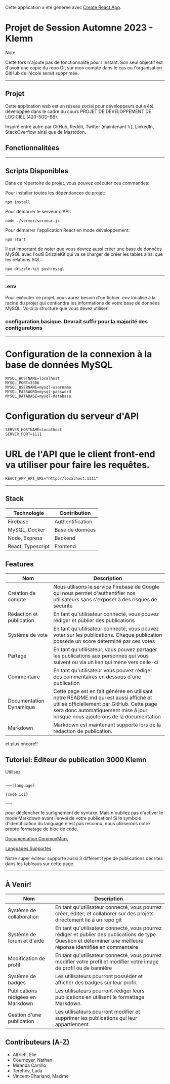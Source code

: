 

Cette application a été générée avec  [Create React App](https://github.com/facebook/create-react-app).

# Projet de Session Automne 2023 - Klemn
> [!NOTE]  
> Cette fork n'ajoute pas de fonctionnalité pour l'instant. Son seul objectif est d'avoir une copie du repo Git sur mon compte dans le cas ou l'organisation GitHub de l'école serait supprimée.
***

## Projet

Cette application web est un réseau social pour développeurs qui a été développée dans le cadre du cours PROJET DE DÉVELOPPEMENT DE LOGICIEL (420-5GD-BB). 

Inspiré entre autre par GitHub, Reddit, Twitter (maintenant 𝕏), LinkedIn, StackOverflow ainsi que de Mastodon. 

## Fonctionnalitées

***

## Scripts Disponibles

Dans ce répertoire de projet, vous pouvez exécuter ces commandes:

Pour installer toutes les dépendances du projet:
```
npm install
```

Pour démarrer le serveur d'API:
```
node ./server/serveur.js
```

Pour démarrer l'application React en mode développement:
```
npm start
```

Il est important de noter que vous devrez aussi créer une base de données MySQL avec l'outil DrizzleKit qui va se charger de créer les tables ainsi que les relations SQL:
```
npx drizzle-kit push:mysql
```

***

### .env

Pour exécuter ce projet, vous aurez besoin d'un fichier .env localisé à la racine du projet qui contiendra les informations de votre base de données MySQL. Voici la structure que vous devez utiliser:

### configuration basique. Devrait suffir pour la majorité des configurations

***

# Configuration de la connexion à la base de données MySQL

```
MYSQL_HOSTNAME=localhost
MYSQL_PORT=3306
MYSQL_USERNAME=mysql-username
MYSQL_PASSWORD=mysql-password
MYSQL_DATABASE=mysql-database
```

# Configuration du serveur d'API

```
SERVER_HOSTNAME=localhost
SERVER_PORT=1111
```

# URL de l'API que le client front-end va utiliser pour faire les requêtes.

```
REACT_APP_API_URL="http://localhost:1111"
```

*** 

## Stack

| Technologie | Contribution |
| - | - |
| Firebase | Authentification |
| MySQL, Docker | Base de données |
| Node, Express | Backend |
| React, Typescript | Frontend |

## Features

| Nom | Description |
| - | - |
| Création de compte | Nous utilisons le service Firebase de Google qui nous permet d'authentifier nos utilisateurs sans s'exposer à des risques de sécurité |
| Rédaction et publication | En tant qu'utilisateur connecté, vous pouvez rédiger et publier des publications |
| Système de vote | En tant qu'utilisateur connecté, vous pouvez voter sur les publications. Chaque publication possède un score déterminé par ces votes |
| Partage | En tant qu'utilisateur, vous pouvez partager les publications aux personnes qui vous suivent ou via un lien qui mène vers celle-ci |
| Commentaire | En tant qu'utilisateur vous pouvez rédiger des commentaires en dessous d'une publication |
| Documentation Dynamique | Cette page est en fait générée en utilisant notre README.md qui est aussi affiché et utilisé officiellement par GitHub. Cette page sera donc automatiquement mise à jour lorsque nous ajouterons de la documentation |
| Markdown | Markdown est maintenant supporté lors de la rédaction de publication. |

et plus encore!!

## Tutoriel: Éditeur de publication 3000 Klemn

Utilisez 
```

~~~[language] 

{code ici} 

~~~
``` 

pour déclencher le surlignement de syntaxe. Mais n'oubliez pas d'activer le mode Markdown avant l'envoi de votre publication! Si le symbole d'identification du language n'est pas reconnu, nous utiliserons notre propre formatage de bloc de code.

[Documentation CommonMark](https://commonmark.org/help/)

[Languages Supportés](https://github.com/react-syntax-highlighter/react-syntax-highlighter/blob/master/AVAILABLE_LANGUAGES_PRISM.MD)

Notre super éditeur supporte aussi 3 différent type de publications décrites dans les tableaus sur cette page.

***

## À Venir!

| Nom | Description |
| - | - |
| Système de collaboration | En tant qu'utilisateur connecté, vous pourrez créer, éditer, et collaborer sur des projets directement lié à un repo git |
| Système de forum et d'aide | En tant qu'utilisateur connecté, vous pourrez rédiger et publier des publications de type Question et déterminer une meilleure réponse identifiée en commentaire |
| Modification de profil | En tant qu'utilisateur connecté, vous pourrez modifier votre profil et modifier votre image de profil ou de bannière |
| Système de badges | Les utilisateurs pourront posséder et afficher des badges sur leur profil. |
| Publications rédigées en Markdown | Les utilisateurs pourront rédiger leurs publications en utilisant le formattage Markdown. |
| Gestion d'une publication | Les utilisateurs pourront modifier et supprimer les publications qui leur appartiennent. |

## Contributeurs (A-Z)

- Alfrieh, Elie
- Cournoyer, Nathan
- Miranda Carrillo
- Terehov, Lada
- Vincent-Charland, Maxime 
